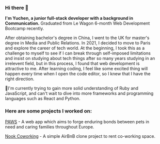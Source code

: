 ### Hi there 👋

**I'm Yuchen, a junior full-stack developer with a background in Communication.** Graduated from Le Wagon 6-month Web Development Bootcamp recently.

After obtaining bachelor's degree in China, I went to the UK for master's degree in Media and Public Relations. In 2021, I decided to move to Paris and explore the career of tech world. At the beginning, I took this as a challenge to myself to see if I can break through self-imposed limitations and insist on studying about tech things after so many years studying in an irrelevent field, but in this process, I found that web development is attractive to me. After learning coding, I feel like some excited thing will happen every time when I open the code editor, so I knew that I have the right direction.

🎨I'm currently trying to gain more solid understanding of Ruby and JavaScript, and can't wait to dive into more frameworks and programming languages such as React and Python.


### Here are some projects I worked on:

[PAWS](http://www.pawbypaw.me/) - A web app which aims to forge enduring bonds between pets in need and caring families throughout Europe.

[Nook Coworking](https://airbnb-innaziuko.herokuapp.com/) - A simple AirBnB clone project to rent co-working space.



<!--
**Yuchen-cyc/Yuchen-cyc** is a ✨ _special_ ✨ repository because its `README.md` (this file) appears on your GitHub profile.

Here are some ideas to get you started:

- 🔭 I’m currently working on ...
- 🌱 I’m currently learning ...
- 👯 I’m looking to collaborate on ...
- 🤔 I’m looking for help with ...
- 💬 Ask me about ...
- 📫 How to reach me: ...
- 😄 Pronouns: ...
- ⚡ Fun fact: ...
-->
